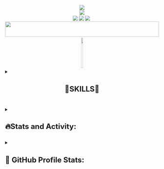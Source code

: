 <div id="header" align="center">
<img src="https://media.giphy.com/media/wcC8VA7quA6G9pA8Iy/giphy.gif" width="125" align="center">
</div>
<div id="header" align="center">
<img src="https://gifdb.com/images/high/cute-girl-happily-working-hard-zkn3gigd5zktg85w.webp" width="205"/>
</div>

<div id="badges" align="center">
<a href="https://web.telegram.org/kw/">
<img src="https://img.shields.io/badge/Facebook-orange?logo=facebook&logoColor=white alt="Telegram Badge"/></a> 
<a href="https://web.telegram.org/kw/">
<img src="https://img.shields.io/badge/Telegram-magenta?logo=telegram&logoColor=white alt="Facebook Badge"/></a> 
<a href="https://www.linkedin.com/in/katerina-myshov-a18638215/">
<img src="https://img.shields.io/badge/LinkedIn-cyan?logo=Linkedin&logoColor=white alt="LinkedIn Bage"/></a>
<img src="https://komarev.com/ghpvc/?username=KatyaMy&style=flat-square&color=yellow" alt=""/>
<img src="https://i.imgur.com/dBaSKWF.gif" height="50" width="100%">
<img src="https://i.gifer.com/J59.gif" height="100" width="10%">
</div>
<details style="padding-bottom: 24px;">
<summary>
  <h2 style="font-size: 24px"; align="center";>🔹SKILLS🔸</h2> 
</summary>
<h2 style="font-size: 5px"; align="left";>Programming Languages: </h2>   
<img src="https://raw.githubusercontent.com/github/explore/80688e429a7d4ef2fca1e82350fe8e3517d3494d/topics/python/python.png" alt="Python" width="50" height="50"/>&nbsp;
<h2 style="font-size: 5px"; align="left";>Collaboration Tools: </h2>
<img src="https://upload.wikimedia.org/wikipedia/commons/4/45/Notion_app_logo.png" width="50" height="50"/>&nbsp;
<img src="https://raw.githubusercontent.com/github/explore/80688e429a7d4ef2fca1e82350fe8e3517d3494d/topics/git/git.png" title="Git" alt="Git" width="50" height="50"/>&nbsp;
<img src="https://cdn.svgporn.com/logos/trello.svg" title="Trello" alt="Trello" width="50" height="50"/>&nbsp;
<img src="https://www.gend.co/hs-fs/hubfs/Miro%20Logo.png?width=792&name=Miro%20Logo.png" width="90" height="50"/>&nbsp; 
  
<h2 style="font-size: 5px"; align="left";>Testing and automation: </h2>
<img src="https://cdn.svgporn.com/logos/selenium.svg" width="50" height="50"/>&nbsp; 
<img src="https://raw.githubusercontent.com/devicons/devicon/master/icons/pytest/pytest-original-wordmark.svg" alt="Pytest" width="50" height="50"/>&nbsp;
<img src="https://yashaka.github.io/selene/assets/images/logo-icon.png" width="50" height="50"/>&nbsp;  
<img src="https://w7.pngwing.com/pngs/877/217/png-transparent-postman-logo-tech-companies.png" width="90" height="60"/>&nbsp;
<h2 style="font-size: 5px"; align="left";> ----- </h2> 
<img src="https://raw.githubusercontent.com/github/explore/80688e429a7d4ef2fca1e82350fe8e3517d3494d/topics/css/css.png" alt="CSS" width="50" height="50"/>&nbsp;
<img src="https://raw.githubusercontent.com/github/explore/80688e429a7d4ef2fca1e82350fe8e3517d3494d/topics/nodejs/nodejs.png" alt="NodeJS" width="50" height="50"/>&nbsp;
<img src="https://raw.githubusercontent.com/github/explore/80688e429a7d4ef2fca1e82350fe8e3517d3494d/topics/html/html.png" alt="HTML" width="50" height="50"/>&nbsp;
<img src="https://raw.githubusercontent.com/github/explore/5c058a388828bb5fde0bcafd4bc867b5bb3f26f3/topics/graphql/graphql.png" alt="graphql" width="50" height="50"/>&nbsp;
<h2 style="font-size: 5px"; align="left";> ----- </h2> 
<img src="https://cdn.svgporn.com/logos/pycharm.svg" title="Pycharm" alt="Pycharm" width="50" height="50"/>&nbsp;
<img src="https://raw.githubusercontent.com/github/explore/80688e429a7d4ef2fca1e82350fe8e3517d3494d/topics/docker/docker.png" width="50" height="50"/>&nbsp;
<h2 style="font-size: 5px"; align="left";> ----- </h2> 
<img src="https://raw.githubusercontent.com/github/explore/80688e429a7d4ef2fca1e82350fe8e3517d3494d/topics/mysql/mysql.png" alt="MySQL" width="50" height="50"/>&nbsp;

</details>


<details style="padding-bottom: 10px;">
  <summary>
  <h2 style="font-size: 24px;">🔥Stats and Activity:</h2> 
  </summary>
  
 [![GitHub Streak](https://streak-stats.demolab.com?user=KatyaMy&theme=tokyonight-duo)](https://git.io/streak-stats)
 
</details>


<details style="padding-bottom: 10px;">
  <summary> 
    <h2 style="font-size: 24px;">📎 GitHub Profile Stats:</h2> 
  </summary>
 <a href="https://github.com/KatyaMy/github-readme-stats"><img align="center" src="https://github-readme-stats.vercel.app/api?username=KatyaMy&show_icons=true&include_all_commits=true&theme=darcula&hide_border=true" alt="KatyaMy's github stats" /></a>
<a href="https://github.com/KatyaMy/github-readme-stats"><img align="center" src="https://github-readme-stats.vercel.app/api/top-langs/?username=KatyaMy&layout=compact&theme=darcula&hide_border=true" /></a>
</details>


